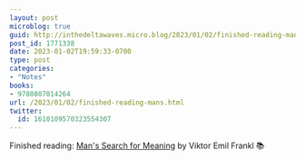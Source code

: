 ```yaml
---
layout: post
microblog: true
guid: http://inthedeltawaves.micro.blog/2023/01/02/finished-reading-mans.html
post_id: 1771338
date: 2023-01-02T19:59:33-0700
type: post
categories:
- "Notes"
books:
- 9780807014264
url: /2023/01/02/finished-reading-mans.html
twitter:
  id: 1610109570323554307
---
```

Finished reading: [Man's Search for Meaning](https://micro.blog/books/9780807014264) by Viktor Emil Frankl 📚
